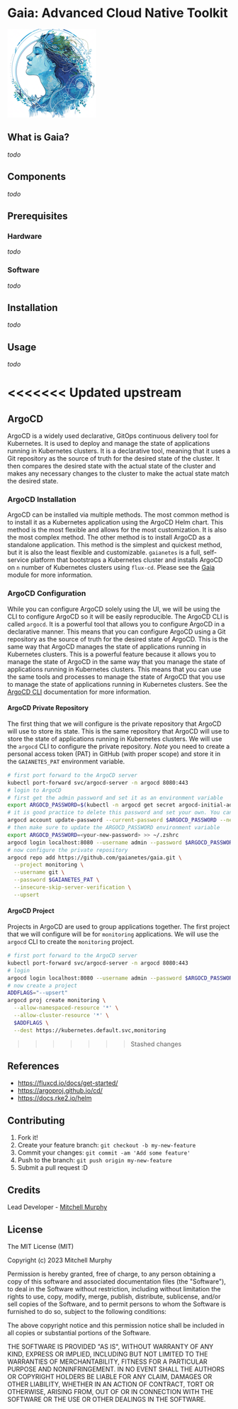 # Gaia: Advanced Cloud Native Toolkit

![Gaia Logo](media/gaianetes.png)

## What is Gaia?

_todo_

## Components

_todo_

## Prerequisites

### Hardware

_todo_

### Software

_todo_

## Installation

_todo_

## Usage

_todo_

<<<<<<< Updated upstream
=======
## ArgoCD

ArgoCD is a widely used declarative, GitOps continuous delivery tool for Kubernetes. It is used to deploy and manage the state of applications running in Kubernetes clusters. It is a declarative tool, meaning that it uses a Git repository as the source of truth for the desired state of the cluster. It then compares the desired state with the actual state of the cluster and makes any necessary changes to the cluster to make the actual state match the desired state.

### ArgoCD Installation

ArgoCD can be installed via multiple methods. The most common method is to install it as a Kubernetes application using the ArgoCD Helm chart. This method is the most flexible and allows for the most customization. It is also the most complex method. The other method is to install ArgoCD as a standalone application. This method is the simplest and quickest method, but it is also the least flexible and customizable. `gaianetes` is a full, self-service platform that bootstraps a Kubernetes cluster and installs ArgoCD on `n` number of Kubernetes clusters using `flux-cd`. Please see the [Gaia](https://github.com/gaianetes/kubula/tree/main/clusters/mgmt/03-argo-cd) module for more information.

### ArgoCD Configuration

While you can configure ArgoCD solely using the UI, we will be using the CLI to configure ArgoCD so it will be easily reproducible. The ArgoCD CLI is called `argocd`. It is a powerful tool that allows you to configure ArgoCD in a declarative manner. This means that you can configure ArgoCD using a Git repository as the source of truth for the desired state of ArgoCD. This is the same way that ArgoCD manages the state of applications running in Kubernetes clusters. This is a powerful feature because it allows you to manage the state of ArgoCD in the same way that you manage the state of applications running in Kubernetes clusters. This means that you can use the same tools and processes to manage the state of ArgoCD that you use to manage the state of applications running in Kubernetes clusters. See the [ArgoCD CLI](https://argo-cd.readthedocs.io/en/stable/cli_installation/) documentation for more information.

#### ArgoCD Private Repository

The first thing that we will configure is the private repository that ArgoCD will use to store its state. This is the same repository that ArgoCD will use to store the state of applications running in Kubernetes clusters. We will use the `argocd` CLI to configure the private repository. _Note_ you need to create a personal access token (PAT) in GitHub (with proper scope) and store it in the `GAIANETES_PAT` environment variable.

```bash
# first port forward to the ArgoCD server
kubectl port-forward svc/argocd-server -n argocd 8080:443
# login to ArgoCD
# first get the admin password and set it as an environment variable
export ARGOCD_PASSWORD=$(kubectl -n argocd get secret argocd-initial-admin-secret -o jsonpath="{.data.password}" | base64 -d)
# it is good practice to delete this password and set your own. You can do this by running the following command
argocd account update-password --current-password $ARGOCD_PASSWORD --new-password <your-new-password>
# then make sure to update the ARGOCD_PASSWORD environment variable
export ARGOCD_PASSWORD=<your-new-password> >> ~/.zshrc
argocd login localhost:8080 --username admin --password $ARGOCD_PASSWORD
# now configure the private repository
argocd repo add https://github.com/gaianetes/gaia.git \
  --project monitoring \
  --username git \
  --password $GAIANETES_PAT \
  --insecure-skip-server-verification \
  --upsert
```

#### ArgoCD Project

Projects in ArgoCD are used to group applications together. The first project that we will configure will be for `monitoring` applications. We will use the `argocd` CLI to create the `monitoring` project.

```bash
# first port forward to the ArgoCD server
kubectl port-forward svc/argocd-server -n argocd 8080:443
# login
argocd login localhost:8080 --username admin --password $ARGOCD_PASSWORD
# now create a project
ADDFLAGS="--upsert"
argocd proj create monitoring \
  --allow-namespaced-resource '*' \
  --allow-cluster-resource '*' \
  $ADDFLAGS \
  --dest https://kubernetes.default.svc,monitoring
```

>>>>>>> Stashed changes
## References

- https://fluxcd.io/docs/get-started/
- https://argoproj.github.io/cd/
- https://docs.rke2.io/helm

## Contributing

1. Fork it!
2. Create your feature branch: `git checkout -b my-new-feature`
3. Commit your changes: `git commit -am 'Add some feature'`
4. Push to the branch: `git push origin my-new-feature`
5. Submit a pull request :D

## Credits

Lead Developer - [Mitchell Murphy](mitch.murphy@gmail.com)

## License

The MIT License (MIT)

Copyright (c) 2023 Mitchell Murphy

Permission is hereby granted, free of charge, to any person obtaining a copy of this software and associated documentation files (the "Software"), to deal in the Software without restriction, including without limitation the rights to use, copy, modify, merge, publish, distribute, sublicense, and/or sell copies of the Software, and to permit persons to whom the Software is furnished to do so, subject to the following conditions:

The above copyright notice and this permission notice shall be included in all copies or substantial portions of the Software.

THE SOFTWARE IS PROVIDED "AS IS", WITHOUT WARRANTY OF ANY KIND, EXPRESS OR IMPLIED, INCLUDING BUT NOT LIMITED TO THE WARRANTIES OF MERCHANTABILITY, FITNESS FOR A PARTICULAR PURPOSE AND NONINFRINGEMENT. IN NO EVENT SHALL THE AUTHORS OR COPYRIGHT HOLDERS BE LIABLE FOR ANY CLAIM, DAMAGES OR OTHER LIABILITY, WHETHER IN AN ACTION OF CONTRACT, TORT OR OTHERWISE, ARISING FROM, OUT OF OR IN CONNECTION WITH THE SOFTWARE OR THE USE OR OTHER DEALINGS IN THE SOFTWARE.
